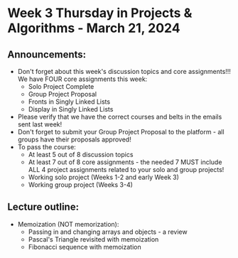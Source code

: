 # Week 3 Thursday in Projects & Algorithms - March 21, 2024

## Announcements:
- Don't forget about this week's discussion topics and core assignments!!!  We have FOUR core assignments this week:
    - Solo Project Complete
    - Group Project Proposal
    - Fronts in Singly Linked Lists
    - Display in Singly Linked Lists
- Please verify that we have the correct courses and belts in the emails sent last week!
- Don't forget to submit your Group Project Proposal to the platform - all groups have their proposals approved!
- To pass the course:
    - At least 5 out of 8 discussion topics
    - At least 7 out of 8 core assignments - the needed 7 MUST include ALL 4 project assignments related to your solo and group projects!
    - Working solo project (Weeks 1-2 and early Week 3)
    - Working group project (Weeks 3-4)

## Lecture outline:
- Memoization (NOT memorization):
  - Passing in and changing arrays and objects - a review
  - Pascal's Triangle revisited with memoization
  - Fibonacci sequence with memoization